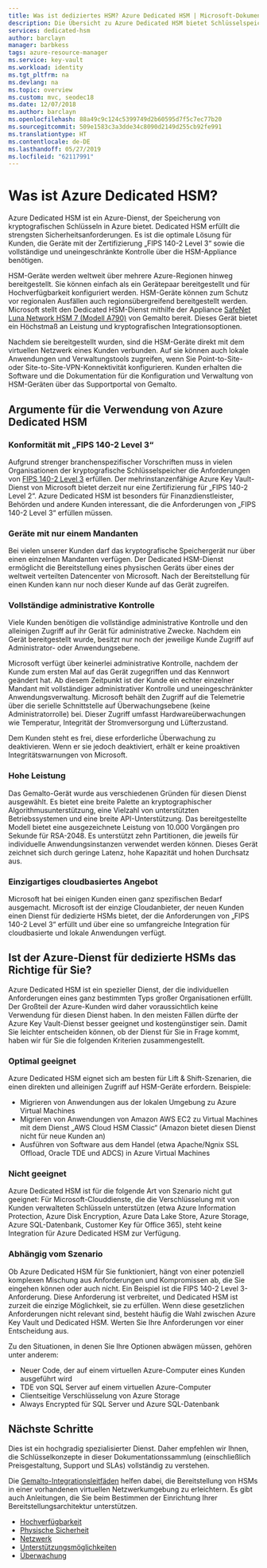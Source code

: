 ```yaml
---
title: Was ist dediziertes HSM? Azure Dedicated HSM | Microsoft-Dokumentation
description: Die Übersicht zu Azure Dedicated HSM bietet Schlüsselspeicherfunktionen innerhalb von Azure, die die Anforderungen der Zertifizierung „FIPS 140-2 Level 3“ erfüllen.
services: dedicated-hsm
author: barclayn
manager: barbkess
tags: azure-resource-manager
ms.service: key-vault
ms.workload: identity
ms.tgt_pltfrm: na
ms.devlang: na
ms.topic: overview
ms.custom: mvc, seodec18
ms.date: 12/07/2018
ms.author: barclayn
ms.openlocfilehash: 88a49c9c124c5399749d2b60595d7f5c7ec77b20
ms.sourcegitcommit: 509e1583c3a3dde34c8090d2149d255cb92fe991
ms.translationtype: HT
ms.contentlocale: de-DE
ms.lasthandoff: 05/27/2019
ms.locfileid: "62117991"
---
```

# <a name="what-is-azure-dedicated-hsm"></a>Was ist Azure Dedicated HSM?

Azure Dedicated HSM ist ein Azure-Dienst, der Speicherung von kryptografischen Schlüsseln in Azure bietet. Dedicated HSM erfüllt die strengsten Sicherheitsanforderungen. Es ist die optimale Lösung für Kunden, die Geräte mit der Zertifizierung „FIPS 140-2 Level 3“ sowie die vollständige und uneingeschränkte Kontrolle über die HSM-Appliance benötigen. 

 HSM-Geräte werden weltweit über mehrere Azure-Regionen hinweg bereitgestellt. Sie können einfach als ein Gerätepaar bereitgestellt und für Hochverfügbarkeit konfiguriert werden. HSM-Geräte können zum Schutz vor regionalen Ausfällen auch regionsübergreifend bereitgestellt werden. Microsoft stellt den Dedicated HSM-Dienst mithilfe der Appliance [SafeNet Luna Network HSM 7 (Modell A790)](https://safenet.gemalto.com/data-encryption/hardware-security-modules-hsms/safenet-network-hsm/) von Gemalto bereit. Dieses Gerät bietet ein Höchstmaß an Leistung und kryptografischen Integrationsoptionen. 

Nachdem sie bereitgestellt wurden, sind die HSM-Geräte direkt mit dem virtuellen Netzwerk eines Kunden verbunden. Auf sie können auch lokale Anwendungen und Verwaltungstools zugreifen, wenn Sie Point-to-Site- oder Site-to-Site-VPN-Konnektivität konfigurieren. Kunden erhalten die Software und die Dokumentation für die Konfiguration und Verwaltung von HSM-Geräten über das Supportportal von Gemalto.

## <a name="why-use-azure-dedicated-hsm"></a>Argumente für die Verwendung von Azure Dedicated HSM

### <a name="fips-140-2-level-3-compliance"></a>Konformität mit „FIPS 140-2 Level 3“

Aufgrund strenger branchenspezifischer Vorschriften muss in vielen Organisationen der kryptografische Schlüsselspeicher die Anforderungen von [FIPS 140-2 Level 3](https://csrc.nist.gov/publications/detail/fips/140/2/final) erfüllen. Der mehrinstanzenfähige Azure Key Vault-Dienst von Microsoft bietet derzeit nur eine Zertifizierung für „FIPS 140-2 Level 2“. Azure Dedicated HSM ist besonders für Finanzdienstleister, Behörden und andere Kunden interessant, die die Anforderungen von „FIPS 140-2 Level 3“ erfüllen müssen.

### <a name="single-tenant-devices"></a>Geräte mit nur einem Mandanten

Bei vielen unserer Kunden darf das kryptografische Speichergerät nur über einen einzelnen Mandanten verfügen. Der Dedicated HSM-Dienst ermöglicht die Bereitstellung eines physischen Geräts über eines der weltweit verteilten Datencenter von Microsoft. Nach der Bereitstellung für einen Kunden kann nur noch dieser Kunde auf das Gerät zugreifen.

### <a name="full-administrative-control"></a>Vollständige administrative Kontrolle

Viele Kunden benötigen die vollständige administrative Kontrolle und den alleinigen Zugriff auf ihr Gerät für administrative Zwecke. Nachdem ein Gerät bereitgestellt wurde, besitzt nur noch der jeweilige Kunde Zugriff auf Administrator- oder Anwendungsebene.

 Microsoft verfügt über keinerlei administrative Kontrolle, nachdem der Kunde zum ersten Mal auf das Gerät zugegriffen und das Kennwort geändert hat. Ab diesem Zeitpunkt ist der Kunde ein echter einzelner Mandant mit vollständiger administrativer Kontrolle und uneingeschränkter Anwendungsverwaltung. Microsoft behält den Zugriff auf die Telemetrie über die serielle Schnittstelle auf Überwachungsebene (keine Administratorrolle) bei. Dieser Zugriff umfasst Hardwareüberwachungen wie Temperatur, Integrität der Stromversorgung und Lüfterzustand. 
 
 Dem Kunden steht es frei, diese erforderliche Überwachung zu deaktivieren. Wenn er sie jedoch deaktiviert, erhält er keine proaktiven Integritätswarnungen von Microsoft.

### <a name="high-performance"></a>Hohe Leistung

Das Gemalto-Gerät wurde aus verschiedenen Gründen für diesen Dienst ausgewählt. Es bietet eine breite Palette an kryptographischer Algorithmusunterstützung, eine Vielzahl von unterstützten Betriebssystemen und eine breite API-Unterstützung. Das bereitgestellte Modell bietet eine ausgezeichnete Leistung von 10.000 Vorgängen pro Sekunde für RSA-2048. Es unterstützt zehn Partitionen, die jeweils für individuelle Anwendungsinstanzen verwendet werden können. Dieses Gerät zeichnet sich durch geringe Latenz, hohe Kapazität und hohen Durchsatz aus.

### <a name="unique-cloud-based-offering"></a>Einzigartiges cloudbasiertes Angebot

Microsoft hat bei einigen Kunden einen ganz spezifischen Bedarf ausgemacht. Microsoft ist der einzige Cloudanbieter, der neuen Kunden einen Dienst für dedizierte HSMs bietet, der die Anforderungen von „FIPS 140-2 Level 3“ erfüllt und über eine so umfangreiche Integration für cloudbasierte und lokale Anwendungen verfügt.

## <a name="is-azure-dedicated-hsm-right-for-you"></a>Ist der Azure-Dienst für dedizierte HSMs das Richtige für Sie?

Azure Dedicated HSM ist ein spezieller Dienst, der die individuellen Anforderungen eines ganz bestimmten Typs großer Organisationen erfüllt. Der Großteil der Azure-Kunden wird daher voraussichtlich keine Verwendung für diesen Dienst haben. In den meisten Fällen dürfte der Azure Key Vault-Dienst besser geeignet und kostengünstiger sein. Damit Sie leichter entscheiden können, ob der Dienst für Sie in Frage kommt, haben wir für Sie die folgenden Kriterien zusammengestellt.

### <a name="best-fit"></a>Optimal geeignet

Azure Dedicated HSM eignet sich am besten für Lift & Shift-Szenarien, die einen direkten und alleinigen Zugriff auf HSM-Geräte erfordern. Beispiele:

- Migrieren von Anwendungen aus der lokalen Umgebung zu Azure Virtual Machines
- Migrieren von Anwendungen von Amazon AWS EC2 zu Virtual Machines mit dem Dienst „AWS Cloud HSM Classic“ (Amazon bietet diesen Dienst nicht für neue Kunden an)
- Ausführen von Software aus dem Handel (etwa Apache/Ngnix SSL Offload, Oracle TDE und ADCS) in Azure Virtual Machines 

### <a name="not-a-fit"></a>Nicht geeignet

Azure Dedicated HSM ist für die folgende Art von Szenario nicht gut geeignet: Für Microsoft-Clouddienste, die die Verschlüsselung mit von Kunden verwalteten Schlüsseln unterstützen (etwa Azure Information Protection, Azure Disk Encryption, Azure Data Lake Store, Azure Storage, Azure SQL-Datenbank, Customer Key für Office 365), steht keine Integration für Azure Dedicated HSM zur Verfügung.

### <a name="it-depends"></a>Abhängig vom Szenario

Ob Azure Dedicated HSM für Sie funktioniert, hängt von einer potenziell komplexen Mischung aus Anforderungen und Kompromissen ab, die Sie eingehen können oder auch nicht. Ein Beispiel ist die FIPS 140-2 Level 3-Anforderung. Diese Anforderung ist verbreitet, und Dedicated HSM ist zurzeit die einzige Möglichkeit, sie zu erfüllen. Wenn diese gesetzlichen Anforderungen nicht relevant sind, besteht häufig die Wahl zwischen Azure Key Vault und Dedicated HSM. Werten Sie Ihre Anforderungen vor einer Entscheidung aus.

Zu den Situationen, in denen Sie Ihre Optionen abwägen müssen, gehören unter anderem: 

- Neuer Code, der auf einem virtuellen Azure-Computer eines Kunden ausgeführt wird
- TDE von SQL Server auf einem virtuellen Azure-Computer
- Clientseitige Verschlüsselung von Azure Storage
- Always Encrypted für SQL Server und Azure SQL-Datenbank

## <a name="next-steps"></a>Nächste Schritte

Dies ist ein hochgradig spezialisierter Dienst. Daher empfehlen wir Ihnen, die Schlüsselkonzepte in dieser Dokumentationssammlung (einschließlich Preisgestaltung, Support und SLAs) vollständig zu verstehen. 

Die [Gemalto-Integrationsleitfäden](https://safenet.gemalto.com/partners/microsoft/) helfen dabei, die Bereitstellung von HSMs in einer vorhandenen virtuellen Netzwerkumgebung zu erleichtern. Es gibt auch Anleitungen, die Sie beim Bestimmen der Einrichtung Ihrer Bereitstellungsarchitektur unterstützen.

* [Hochverfügbarkeit](high-availability.md)
* [Physische Sicherheit](physical-security.md)
* [Netzwerk](networking.md)
* [Unterstützungsmöglichkeiten](supportability.md)
* [Überwachung](monitoring.md)
